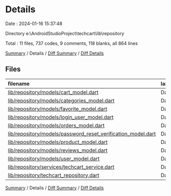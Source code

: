 # Details

Date : 2024-01-16 15:37:48

Directory e:\\AndroidStudioProject\\techcart\\lib\\repository

Total : 11 files,  737 codes, 9 comments, 118 blanks, all 864 lines

[Summary](results.md) / Details / [Diff Summary](diff.md) / [Diff Details](diff-details.md)

## Files
| filename | language | code | comment | blank | total |
| :--- | :--- | ---: | ---: | ---: | ---: |
| [lib/repository/models/cart_model.dart](/lib/repository/models/cart_model.dart) | Dart | 38 | 1 | 9 | 48 |
| [lib/repository/models/categories_model.dart](/lib/repository/models/categories_model.dart) | Dart | 35 | 0 | 8 | 43 |
| [lib/repository/models/favorite_model.dart](/lib/repository/models/favorite_model.dart) | Dart | 35 | 0 | 7 | 42 |
| [lib/repository/models/login_user_model.dart](/lib/repository/models/login_user_model.dart) | Dart | 35 | 3 | 8 | 46 |
| [lib/repository/models/orders_model.dart](/lib/repository/models/orders_model.dart) | Dart | 50 | 0 | 8 | 58 |
| [lib/repository/models/password_reset_verification_model.dart](/lib/repository/models/password_reset_verification_model.dart) | Dart | 8 | 1 | 2 | 11 |
| [lib/repository/models/product_model.dart](/lib/repository/models/product_model.dart) | Dart | 58 | 1 | 9 | 68 |
| [lib/repository/models/reviews_model.dart](/lib/repository/models/reviews_model.dart) | Dart | 21 | 0 | 7 | 28 |
| [lib/repository/models/user_model.dart](/lib/repository/models/user_model.dart) | Dart | 21 | 0 | 3 | 24 |
| [lib/repository/services/techcart_service.dart](/lib/repository/services/techcart_service.dart) | Dart | 338 | 3 | 31 | 372 |
| [lib/repository/techcart_repository.dart](/lib/repository/techcart_repository.dart) | Dart | 98 | 0 | 26 | 124 |

[Summary](results.md) / Details / [Diff Summary](diff.md) / [Diff Details](diff-details.md)